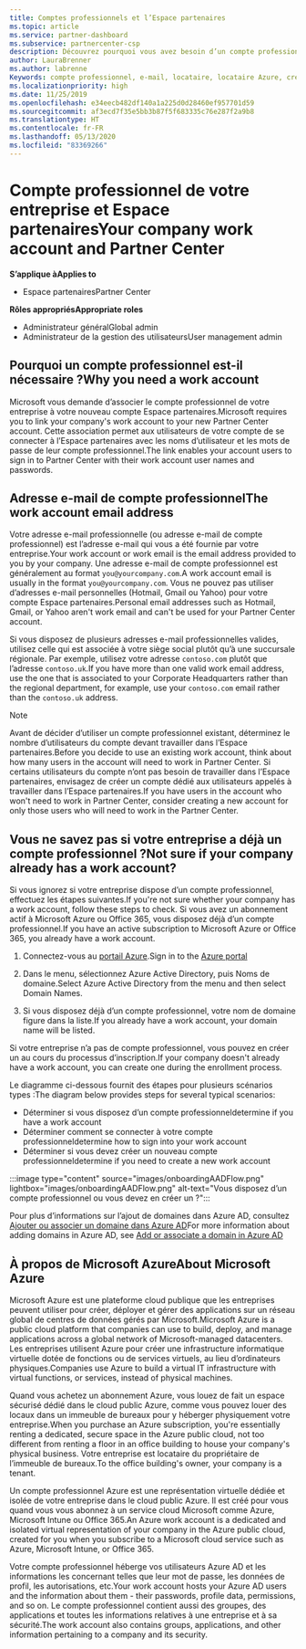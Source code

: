 ```yaml
---
title: Comptes professionnels et l’Espace partenaires
ms.topic: article
ms.service: partner-dashboard
ms.subservice: partnercenter-csp
description: Découvrez pourquoi vous avez besoin d’un compte professionnel pour créer un compte Espace partenaires. Vérifiez si vous avez déjà un compte professionnel.
author: LauraBrenner
ms.author: labrenne
Keywords: compte professionnel, e-mail, locataire, locataire Azure, créer un compte, nom de domaine
ms.localizationpriority: high
ms.date: 11/25/2019
ms.openlocfilehash: e34eecb482df140a1a225d0d28460ef957701d59
ms.sourcegitcommit: af3ecd7f35e5bb3b87f5f683335c76e287f2a9b8
ms.translationtype: HT
ms.contentlocale: fr-FR
ms.lasthandoff: 05/13/2020
ms.locfileid: "83369266"
---
```

# <a name="your-company-work-account-and-partner-center"></a><span data-ttu-id="1af5e-105">Compte professionnel de votre entreprise et Espace partenaires</span><span class="sxs-lookup"><span data-stu-id="1af5e-105">Your company work account and Partner Center</span></span>  

<span data-ttu-id="1af5e-106">**S’applique à**</span><span class="sxs-lookup"><span data-stu-id="1af5e-106">**Applies to**</span></span>

- <span data-ttu-id="1af5e-107">Espace partenaires</span><span class="sxs-lookup"><span data-stu-id="1af5e-107">Partner Center</span></span>

<span data-ttu-id="1af5e-108">**Rôles appropriés**</span><span class="sxs-lookup"><span data-stu-id="1af5e-108">**Appropriate roles**</span></span>

- <span data-ttu-id="1af5e-109">Administrateur général</span><span class="sxs-lookup"><span data-stu-id="1af5e-109">Global admin</span></span>
- <span data-ttu-id="1af5e-110">Administrateur de la gestion des utilisateurs</span><span class="sxs-lookup"><span data-stu-id="1af5e-110">User management admin</span></span>

## <a name="why-you-need-a-work-account"></a><span data-ttu-id="1af5e-111">Pourquoi un compte professionnel est-il nécessaire ?</span><span class="sxs-lookup"><span data-stu-id="1af5e-111">Why you need a work account</span></span>

<span data-ttu-id="1af5e-112">Microsoft vous demande d’associer le compte professionnel de votre entreprise à votre nouveau compte Espace partenaires.</span><span class="sxs-lookup"><span data-stu-id="1af5e-112">Microsoft requires you to link your company's work account to your new Partner Center account.</span></span> <span data-ttu-id="1af5e-113">Cette association permet aux utilisateurs de votre compte de se connecter à l’Espace partenaires avec les noms d’utilisateur et les mots de passe de leur compte professionnel.</span><span class="sxs-lookup"><span data-stu-id="1af5e-113">The link enables your account users to sign in to Partner Center with their work account user names and passwords.</span></span>

## <a name="the-work-account-email-address"></a><span data-ttu-id="1af5e-114">Adresse e-mail de compte professionnel</span><span class="sxs-lookup"><span data-stu-id="1af5e-114">The work account email address</span></span>

<span data-ttu-id="1af5e-115">Votre adresse e-mail professionnelle (ou adresse e-mail de compte professionnel) est l’adresse e-mail qui vous a été fournie par votre entreprise.</span><span class="sxs-lookup"><span data-stu-id="1af5e-115">Your work account or work email is the email address provided to you by your company.</span></span> <span data-ttu-id="1af5e-116">Une adresse e-mail de compte professionnel est généralement au format `you@yourcompany.com`.</span><span class="sxs-lookup"><span data-stu-id="1af5e-116">A work account email is usually in the format `you@yourcompany.com`.</span></span> <span data-ttu-id="1af5e-117">Vous ne pouvez pas utiliser d’adresses e-mail personnelles (Hotmail, Gmail ou Yahoo) pour votre compte Espace partenaires.</span><span class="sxs-lookup"><span data-stu-id="1af5e-117">Personal email addresses such as Hotmail, Gmail, or Yahoo aren't work email and can't be used for your Partner Center account.</span></span>

<span data-ttu-id="1af5e-118">Si vous disposez de plusieurs adresses e-mail professionnelles valides, utilisez celle qui est associée à votre siège social plutôt qu’à une succursale régionale. Par exemple, utilisez votre adresse `contoso.com` plutôt que l’adresse `contoso.uk`.</span><span class="sxs-lookup"><span data-stu-id="1af5e-118">If you have more than one valid work email address, use the one that is associated to your Corporate Headquarters rather than the regional department, for example, use your `contoso.com` email rather than the `contoso.uk` address.</span></span>

> [!NOTE]  
> <span data-ttu-id="1af5e-119">Avant de décider d’utiliser un compte professionnel existant, déterminez le nombre d’utilisateurs du compte devant travailler dans l’Espace partenaires.</span><span class="sxs-lookup"><span data-stu-id="1af5e-119">Before you decide to use an existing work account, think about how many users in the account will need to work in Partner Center.</span></span> <span data-ttu-id="1af5e-120">Si certains utilisateurs du compte n’ont pas besoin de travailler dans l’Espace partenaires, envisagez de créer un compte dédié aux utilisateurs appelés à travailler dans l’Espace partenaires.</span><span class="sxs-lookup"><span data-stu-id="1af5e-120">If you have users in the account who won't need to work in Partner Center, consider creating a new account for only those users who will need to work in the Partner Center.</span></span>

## <a name="not-sure-if-your-company-already-has-a-work-account"></a><span data-ttu-id="1af5e-121">Vous ne savez pas si votre entreprise a déjà un compte professionnel ?</span><span class="sxs-lookup"><span data-stu-id="1af5e-121">Not sure if your company already has a work account?</span></span>

<span data-ttu-id="1af5e-122">Si vous ignorez si votre entreprise dispose d’un compte professionnel, effectuez les étapes suivantes.</span><span class="sxs-lookup"><span data-stu-id="1af5e-122">If you're not sure whether your company has a work account, follow these steps to check.</span></span> <span data-ttu-id="1af5e-123">Si vous avez un abonnement actif à Microsoft Azure ou Office 365, vous disposez déjà d’un compte professionnel.</span><span class="sxs-lookup"><span data-stu-id="1af5e-123">If you have an active subscription to Microsoft Azure or Office 365, you already have a work account.</span></span>

1. <span data-ttu-id="1af5e-124">Connectez-vous au [portail Azure](https://portal.azure.com).</span><span class="sxs-lookup"><span data-stu-id="1af5e-124">Sign in to the [Azure portal](https://portal.azure.com)</span></span>

2. <span data-ttu-id="1af5e-125">Dans le menu, sélectionnez Azure Active Directory, puis Noms de domaine.</span><span class="sxs-lookup"><span data-stu-id="1af5e-125">Select Azure Active Directory from the menu and then select Domain Names.</span></span>

3. <span data-ttu-id="1af5e-126">Si vous disposez déjà d’un compte professionnel, votre nom de domaine figure dans la liste.</span><span class="sxs-lookup"><span data-stu-id="1af5e-126">If you already have a work account, your domain name will be listed.</span></span>

<span data-ttu-id="1af5e-127">Si votre entreprise n’a pas de compte professionnel, vous pouvez en créer un au cours du processus d’inscription.</span><span class="sxs-lookup"><span data-stu-id="1af5e-127">If your company doesn't already have a work account, you can create one during the enrollment process.</span></span>

<span data-ttu-id="1af5e-128">Le diagramme ci-dessous fournit des étapes pour plusieurs scénarios types :</span><span class="sxs-lookup"><span data-stu-id="1af5e-128">The diagram below provides steps for several typical scenarios:</span></span>

- <span data-ttu-id="1af5e-129">Déterminer si vous disposez d’un compte professionnel</span><span class="sxs-lookup"><span data-stu-id="1af5e-129">determine if you have a work account</span></span>
- <span data-ttu-id="1af5e-130">Déterminer comment se connecter à votre compte professionnel</span><span class="sxs-lookup"><span data-stu-id="1af5e-130">determine how to sign into your work account</span></span>
- <span data-ttu-id="1af5e-131">Déterminer si vous devez créer un nouveau compte professionnel</span><span class="sxs-lookup"><span data-stu-id="1af5e-131">determine if you need to create a new work account</span></span>

:::image type="content" source="images/onboardingAADFlow.png" lightbox="images/onboardingAADFlow.png" alt-text="Vous disposez d’un compte professionnel ou vous devez en créer un ?":::

<span data-ttu-id="1af5e-133">Pour plus d’informations sur l’ajout de domaines dans Azure AD, consultez [Ajouter ou associer un domaine dans Azure AD](https://docs.microsoft.com/azure/active-directory/active-directory-add-domain)</span><span class="sxs-lookup"><span data-stu-id="1af5e-133">For more information about adding domains in Azure AD, see [Add or associate a domain in Azure AD](https://docs.microsoft.com/azure/active-directory/active-directory-add-domain)</span></span>

## <a name="about-microsoft-azure"></a><span data-ttu-id="1af5e-134">À propos de Microsoft Azure</span><span class="sxs-lookup"><span data-stu-id="1af5e-134">About Microsoft Azure</span></span>

<span data-ttu-id="1af5e-135">Microsoft Azure est une plateforme cloud publique que les entreprises peuvent utiliser pour créer, déployer et gérer des applications sur un réseau global de centres de données gérés par Microsoft.</span><span class="sxs-lookup"><span data-stu-id="1af5e-135">Microsoft Azure is a public cloud platform that companies can use to build, deploy, and manage applications across a global network of Microsoft-managed datacenters.</span></span> <span data-ttu-id="1af5e-136">Les entreprises utilisent Azure pour créer une infrastructure informatique virtuelle dotée de fonctions ou de services virtuels, au lieu d’ordinateurs physiques.</span><span class="sxs-lookup"><span data-stu-id="1af5e-136">Companies use Azure to build a virtual IT infrastructure with virtual functions, or services, instead of physical machines.</span></span>

<span data-ttu-id="1af5e-137">Quand vous achetez un abonnement Azure, vous louez de fait un espace sécurisé dédié dans le cloud public Azure, comme vous pouvez louer des locaux dans un immeuble de bureaux pour y héberger physiquement votre entreprise.</span><span class="sxs-lookup"><span data-stu-id="1af5e-137">When you purchase an Azure subscription, you're essentially renting a dedicated, secure space in the Azure public cloud, not too different from renting a floor in an office building to house your company's physical business.</span></span> <span data-ttu-id="1af5e-138">Votre entreprise est locataire du propriétaire de l’immeuble de bureaux.</span><span class="sxs-lookup"><span data-stu-id="1af5e-138">To the office building's owner, your company is a tenant.</span></span>

<span data-ttu-id="1af5e-139">Un compte professionnel Azure est une représentation virtuelle dédiée et isolée de votre entreprise dans le cloud public Azure. Il est créé pour vous quand vous vous abonnez à un service cloud Microsoft comme Azure, Microsoft Intune ou Office 365.</span><span class="sxs-lookup"><span data-stu-id="1af5e-139">An Azure work account is a dedicated and isolated virtual representation of your company in the Azure public cloud, created for you when you subscribe to a Microsoft cloud service such as Azure, Microsoft Intune, or Office 365.</span></span>

<span data-ttu-id="1af5e-140">Votre compte professionnel héberge vos utilisateurs Azure AD et les informations les concernant telles que leur mot de passe, les données de profil, les autorisations, etc.</span><span class="sxs-lookup"><span data-stu-id="1af5e-140">Your work account hosts your Azure AD users and the information about them - their passwords, profile data, permissions, and so on.</span></span> <span data-ttu-id="1af5e-141">Le compte professionnel contient aussi des groupes, des applications et toutes les informations relatives à une entreprise et à sa sécurité.</span><span class="sxs-lookup"><span data-stu-id="1af5e-141">The work account also contains groups, applications, and other information pertaining to a company and its security.</span></span>
